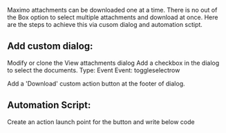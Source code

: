 Maximo attachments can be downloaded one at a time.
There is no out of the Box option to select multiple attachments and download at once.
Here are the steps to achieve this via cusom dialog and automation sctipt.

Add custom dialog:
------------------

Modify or clone the View attachments dialog
Add a checkbox in the dialog to select the documents.
Type: Event
Event: toggleselectrow

Add a 'Download' custom action button at the footer of dialog.

Automation Script:
------------------
Create an action launch point for the button and write below code
